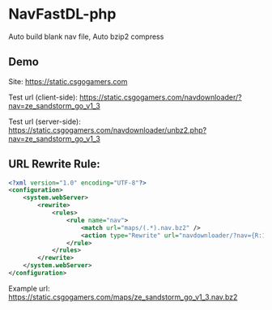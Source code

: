 # NavFastDL-php
Auto build blank nav file, Auto bzip2 compress


## Demo

Site: https://static.csgogamers.com

Test url (client-side): https://static.csgogamers.com/navdownloader/?nav=ze_sandstorm_go_v1_3

Test url (server-side): https://static.csgogamers.com/navdownloader/unbz2.php?nav=ze_sandstorm_go_v1_3


## URL Rewrite Rule:

```XML
<?xml version="1.0" encoding="UTF-8"?>
<configuration>
    <system.webServer>
        <rewrite>
            <rules>
                <rule name="nav">
                    <match url="maps/(.*).nav.bz2" />
                    <action type="Rewrite" url="navdownloader/?nav={R:1}" />
                </rule>
            </rules>
        </rewrite>
    </system.webServer>
</configuration>
```

Example url: https://static.csgogamers.com/maps/ze_sandstorm_go_v1_3.nav.bz2
